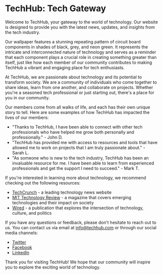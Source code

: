 <!--font:Roboto-->

# TechHub: Tech Gateway

Welcome to TechHub, your gateway to the world of technology. Our website is designed to provide you with the latest news, updates, and insights from the tech industry.

Our wallpaper features a stunning repeating pattern of circuit board components in shades of black, grey, and neon green. It represents the intricate and interconnected nature of technology and serves as a reminder that each component plays a crucial role in creating something greater than itself, just like how each member of our community contributes to making TechHub a vibrant and engaging place for tech enthusiasts.

At TechHub, we are passionate about technology and its potential to transform society. We are a community of individuals who come together to share ideas, learn from one another, and collaborate on projects. Whether you're a seasoned tech professional or just starting out, there's a place for you in our community.

Our members come from all walks of life, and each has their own unique story to tell. Here are some examples of how TechHub has impacted the lives of our members:

- "Thanks to TechHub, I have been able to connect with other tech professionals who have helped me grow both personally and professionally." - John D.
- "TechHub has provided me with access to resources and tools that have allowed me to work on projects that I am truly passionate about." - Sarah L.
- "As someone who is new to the tech industry, TechHub has been an invaluable resource for me. I have been able to learn from experienced professionals and get the support I need to succeed." - Mark T.

If you're interested in learning more about technology, we recommend checking out the following resources:

- [TechCrunch](#) - a leading technology news website
- [MIT Technology Review](#) - a magazine that covers emerging technologies and their impact on society
- [Wired](#) - a publication that explores the intersection of technology, culture, and politics

If you have any questions or feedback, please don't hesitate to reach out to us. You can contact us via email at [info@techhub.com](mailto:info@techhub.com) or through our social media channels:

- [Twitter](#)
- [Facebook](#)
- [LinkedIn](#)

Thank you for visiting TechHub! We hope that our community will inspire you to explore the exciting world of technology.

<!--

Write me content for website with wallpaper which alt text is:

"A repeating pattern of circuit board components, in shades of black, grey, and neon green."

The name/title of the page should not be 1:1 copy of the alt text but rather a real content of the website which is using this wallpaper.

- Use markdown format 
- Start with heading
- Heading should be short and concise
- The content should look like a real website 
- The website should not be about the wallpaper, wallpaper is just a related background
- Heading should be contain work "wallpaper" or "background"
- Include real sections like references, contact, user stories, etc. use things relevant to the page purpose.
- Feel free to use structure like headings, bullets, numbering, blockquotes, paragraphs, horizontal lines, etc.
- You can use formatting like bold or _italic_
- You can include UTF-8 emojis
- Links should be only #hash anchors (and you can refer to the document itself)
- Do not include images


---


# TechHub - A Community for Tech Enthusiasts

Welcome to TechHub, a community for tech enthusiasts who are passionate about the latest technological advancements. Our website is designed to provide you with the latest news, updates, and insights from the world of technology.

## Our Wallpaper

Our website features a stunning wallpaper that captures the essence of our community. The repeating pattern of circuit board components in shades of black, grey, and neon green represents the intricate and interconnected nature of technology.

The wallpaper serves as a reminder that technology is not just about individual components but rather the sum of its parts. Each component plays a crucial role in creating something greater than itself, just like how each member of our community contributes to making TechHub a vibrant and engaging place for tech enthusiasts.

## About Us

At TechHub, we believe that technology has the power to change the world. We are a community of individuals who are passionate about technology and its potential to transform society. Our mission is to create a space where tech enthusiasts can come together to share ideas, learn from one another, and collaborate on projects.

## User Stories

Our community is made up of individuals from all walks of life, each with their own unique story to tell. Here are some examples of how TechHub has impacted the lives of our members:

- "I joined TechHub last year, and it has been an incredible experience. I have met so many talented and inspiring people who have helped me grow both personally and professionally." - John D.
- "TechHub has given me the opportunity to work on projects that I am truly passionate about. I have learned so much from my fellow members and have been able to apply that knowledge to my work." - Sarah L.
- "As someone who is new to the tech industry, TechHub has been an invaluable resource for me. I have been able to connect with experienced professionals who have provided me with guidance and support." - Mark T.

## References

If you're interested in learning more about technology, we recommend checking out the following resources:

- [TechCrunch](#) - a leading technology news website
- [MIT Technology Review](#) - a magazine that covers emerging technologies and their impact on society
- [Wired](#) - a publication that explores the intersection of technology, culture, and politics

## Contact Us

If you have any questions or feedback, please don't hesitate to reach out to us. You can contact us via email at [info@techhub.com](mailto:info@techhub.com) or through our social media channels:

- [Twitter](#)
- [Facebook](#)
- [LinkedIn](#)

Thank you for visiting TechHub! We hope that our community will inspire you to explore the exciting world of technology.


---


Heading is too long, rewrite whole content.


---


# TechHub - Where Tech Enthusiasts Connect

Welcome to TechHub, a community for tech enthusiasts who are passionate about the latest technological advancements. Our website provides you with the latest news, updates, and insights from the world of technology.

Our website features a stunning wallpaper that captures the essence of our community. The repeating pattern of circuit board components in shades of black, grey, and neon green represents the intricate and interconnected nature of technology. Each component plays a crucial role in creating something greater than itself, just like how each member of our community contributes to making TechHub a vibrant and engaging place for tech enthusiasts.

At TechHub, we believe that technology has the power to change the world. We are a community of individuals who are passionate about technology and its potential to transform society. Our mission is to create a space where tech enthusiasts can come together to share ideas, learn from one another, and collaborate on projects.

Our community is made up of individuals from all walks of life, each with their own unique story to tell. Here are some examples of how TechHub has impacted the lives of our members:

- "I joined TechHub last year, and it has been an incredible experience. I have met so many talented and inspiring people who have helped me grow both personally and professionally." - John D.
- "TechHub has given me the opportunity to work on projects that I am truly passionate about. I have learned so much from my fellow members and have been able to apply that knowledge to my work." - Sarah L.
- "As someone who is new to the tech industry, TechHub has been an invaluable resource for me. I have been able to connect with experienced professionals who have provided me with guidance and support." - Mark T.

If you're interested in learning more about technology, we recommend checking out the following resources:

- [TechCrunch](#) - a leading technology news website
- [MIT Technology Review](#) - a magazine that covers emerging technologies and their impact on society
- [Wired](#) - a publication that explores the intersection of technology, culture, and politics

If you have any questions or feedback, please don't hesitate to reach out to us. You can contact us via email at [info@techhub.com](mailto:info@techhub.com) or through our social media channels:

- [Twitter](#)
- [Facebook](#)
- [LinkedIn](#)

Thank you for visiting TechHub! We hope that our community will inspire you to explore the exciting world of technology.


---


Heading is too long, rewrite whole content.


---


# TechHub - Connecting Tech Enthusiasts Worldwide

Welcome to TechHub, the ultimate destination for tech enthusiasts worldwide. Our website is dedicated to providing you with the latest news, updates, and insights from the world of technology.

Our wallpaper features a stunning repeating pattern of circuit board components in shades of black, grey, and neon green. It represents the intricate and interconnected nature of technology and serves as a reminder that each component plays a crucial role in creating something greater than itself, just like how each member of our community contributes to making TechHub a vibrant and engaging place for tech enthusiasts.

At TechHub, we believe that technology has the power to change the world. We are a global community of individuals who are passionate about technology and its potential to transform society. Our mission is to create a space where tech enthusiasts can come together to share ideas, learn from one another, and collaborate on projects.

Our community is made up of individuals from all walks of life, each with their own unique story to tell. Here are some examples of how TechHub has impacted the lives of our members:

- "TechHub has provided me with access to a network of like-minded individuals who have helped me grow both personally and professionally." - John D.
- "Thanks to TechHub, I have been able to work on projects that I am truly passionate about and have learned so much from my fellow members." - Sarah L.
- "As someone who is new to the tech industry, TechHub has been an invaluable resource for me. I have been able to connect with experienced professionals who have provided me with guidance and support." - Mark T.

If you're interested in learning more about technology, we recommend checking out the following resources:

- [TechCrunch](#) - a leading technology news website
- [MIT Technology Review](#) - a magazine that covers emerging technologies and their impact on society
- [Wired](#) - a publication that explores the intersection of technology, culture, and politics

If you have any questions or feedback, please don't hesitate to reach out to us. You can contact us via email at [info@techhub.com](mailto:info@techhub.com) or through our social media channels:

- [Twitter](#)
- [Facebook](#)
- [LinkedIn](#)

Thank you for visiting TechHub! We hope that our community will inspire you to explore the exciting world of technology.


---


Heading is too long, rewrite whole content.


---


# TechHub - Your Gateway to the World of Technology

Welcome to TechHub, your gateway to the world of technology. Our website is designed to provide you with the latest news, updates, and insights from the tech industry.

Our wallpaper features a stunning repeating pattern of circuit board components in shades of black, grey, and neon green. It represents the intricate and interconnected nature of technology and serves as a reminder that each component plays a crucial role in creating something greater than itself, just like how each member of our community contributes to making TechHub a vibrant and engaging place for tech enthusiasts.

At TechHub, we are passionate about technology and its potential to transform society. We are a community of individuals who come together to share ideas, learn from one another, and collaborate on projects. Whether you're a seasoned tech professional or just starting out, there's a place for you in our community.

Our members come from all walks of life, and each has their own unique story to tell. Here are some examples of how TechHub has impacted the lives of our members:

- "Thanks to TechHub, I have been able to connect with other tech professionals who have helped me grow both personally and professionally." - John D.
- "TechHub has provided me with access to resources and tools that have allowed me to work on projects that I am truly passionate about." - Sarah L.
- "As someone who is new to the tech industry, TechHub has been an invaluable resource for me. I have been able to learn from experienced professionals and get the support I need to succeed." - Mark T.

If you're interested in learning more about technology, we recommend checking out the following resources:

- [TechCrunch](#) - a leading technology news website
- [MIT Technology Review](#) - a magazine that covers emerging technologies and their impact on society
- [Wired](#) - a publication that explores the intersection of technology, culture, and politics

If you have any questions or feedback, please don't hesitate to reach out to us. You can contact us via email at [info@techhub.com](mailto:info@techhub.com) or through our social media channels:

- [Twitter](#)
- [Facebook](#)
- [LinkedIn](#)

Thank you for visiting TechHub! We hope that our community will inspire you to explore the exciting world of technology.


---


Write me a Google font which is best fitting for the website.

Pick from the list:
- Playfair Display
- Dancing Script
- Raleway
- Orbitron
- IBM Plex Sans
- Lobster
- Exo 2
- Roboto
- Open Sans
- Futura
- Barlow Condensed
- Alegreya
- Lato
- Poppins
- Montserrat
- Great Vibes
- Inter


Write just the font name nothing else.


---


I recommend using the "Roboto" font for your website.

-->

